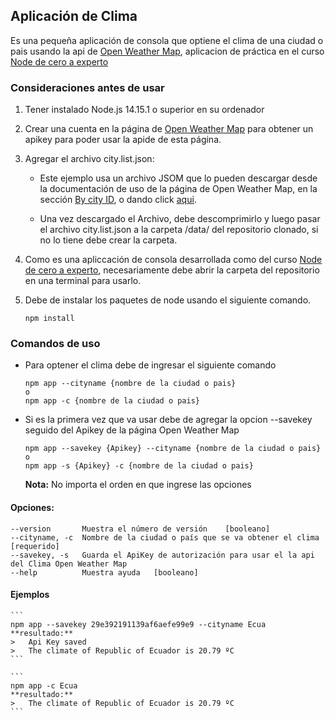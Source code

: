 ## Aplicación de Clima 

Es una pequeña aplicación de consola que optiene el clima de una ciudad o pais usando la api de [Open Weather Map](https://openweathermap.org/api), aplicacion de práctica en el curso [Node de cero a experto](https://www.udemy.com/course/node-de-cero-a-experto/)


### Consideraciones antes de usar

1.  Tener instalado Node.js 14.15.1 o superior en su ordenador

2.  Crear una cuenta en la página de [Open Weather Map](https://openweathermap.org/api) para obtener un apikey para poder usar la apide de esta página.

3.  Agregar el archivo city.list.json:
    *   Este ejemplo usa un archivo JSOM que lo pueden descargar desde la documentación de uso de la página de Open Weather Map, en la sección [By city ID](https://openweathermap.org/current), o dando click [aqui](http://bulk.openweathermap.org/sample/city.list.json.gz).
    
    *   Una vez descargado el Archivo, debe descomprimirlo y luego pasar el archivo city.list.json a la carpeta /data/ del repositorio clonado, si no lo tiene debe crear la carpeta.

4.  Como es una apliccación de consola desarrollada como del curso [Node de cero a experto](https://www.udemy.com/course/node-de-cero-a-experto/), necesariamente debe abrir la carpeta del repositorio en una terminal para usarlo.

5.  Debe de instalar los paquetes de node usando el siguiente comando.
    ```
    npm install
    ```

### Comandos de uso
*   Para optener el clima debe de ingresar el siguiente comando
    ```
    npm app --cityname {nombre de la ciudad o pais}
    o
    npm app -c {nombre de la ciudad o pais}
    ```
*   Si es la primera vez que va usar debe de agregar la opcion --savekey seguido del Apikey de la página Open Weather Map
    ```
    npm app --savekey {Apikey} --cityname {nombre de la ciudad o pais}
    o
    npm app -s {Apikey} -c {nombre de la ciudad o pais}
    ```

    **Nota:** No importa el orden en que ingrese las opciones
    
#### Opciones:
    --version       Muestra el número de versión    [booleano]
    --cityname, -c  Nombre de la ciudad o país que se va obtener el clima   [requerido]
    --savekey, -s   Guarda el ApiKey de autorización para usar el la api del Clima Open Weather Map
    --help          Muestra ayuda   [booleano]

#### Ejemplos
    ```
    npm app --savekey 29e392191139af6aefe99e9 --cityname Ecua
    **resultado:**
    >   Api Key saved
    >   The climate of Republic of Ecuador is 20.79 ºC
    ```
    
    ```
    npm app -c Ecua 
    **resultado:**
    >   The climate of Republic of Ecuador is 20.79 ºC
    ```
